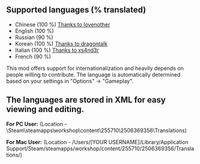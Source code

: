 ## Supported languages (% translated)
* Chinese (100 %) [Thanks to lovenother](https://steamcommunity.com/profiles/76561198822036937)
* English (100 %)
* Russian (90 %) 
* Korean (100 %)  [Thanks to dragontalk](https://steamcommunity.com/id/dragontalk)
* Italian (100 %)  [Thanks to xs4nd3r](https://steamcommunity.com/id/xs4nd3r)
* French (90 %) 

This mod offers support for internationalization and heavily depends on people willing to contribute. The language is automatically determined based on your settings in "Options" -> "Gameplay".

## The languages are stored in XML for easy viewing and editing. 

**For PC User:**
(Location - <Path to Steam>\Steam\steamapps\workshop\content\255710\2506369356\Translations)

**For Mac User:**
(Location - /Users/[YOUR USERNAME]/Library/Application Support/Steam/steamapps/workshop/content/255710/2506369356/Translations/)
